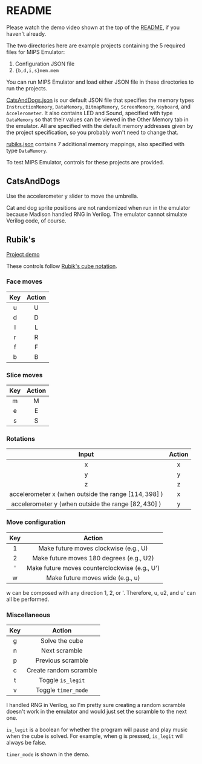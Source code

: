 # README

Please watch the demo video shown at the top of the [README](https://github.com/madiali/mips-emulator), if you haven't already.

The two directories here are example projects containing the 5 required files for MIPS Emulator:

1. Configuration JSON file
2. `{b,d,i,s}mem.mem`

You can run MIPS Emulator and load either JSON file in these directories to run the projects.

[CatsAndDogs.json](CatsAndDogs/CatsAndDogs.json) is our default JSON file that specifies the memory types `InstructionMemory`, `DataMemory`, `BitmapMemory`, `ScreenMemory`, `Keyboard`, and `Accelerometer`. It also contains LED and Sound, specified with type `DataMemory` so that their values can be viewed in the Other Memory tab in the emulator. All are specified with the default memory addresses given by the project specification, so you probably won't need to change that.

[rubiks.json](Rubik's/rubiks.json) contains 7 additional memory mappings, also specified with type `DataMemory`.

To test MIPS Emulator, controls for these projects are provided.

## CatsAndDogs

Use the accelerometer y slider to move the umbrella.

Cat and dog sprite positions are not randomized when run in the emulator because Madison handled RNG in Verilog. The emulator cannot simulate Verilog code, of course.

## Rubik's

[Project demo](https://youtu.be/CWI60TmpJHM)

These controls follow [Rubik's cube notation](https://youtu.be/24eHm4ri8WM).

### Face moves

|  Key  | Action |
| :---: | :----: |
|   u   |   U    |
|   d   |   D    |
|   l   |   L    |
|   r   |   R    |
|   f   |   F    |
|   b   |   B    |

### Slice moves

|  Key  | Action |
| :---: | :----: |
|   m   |   M    |
|   e   |   E    |
|   s   |   S    |

### Rotations

|                         Input                         | Action |
| :---------------------------------------------------: | :----: |
|                           x                           |   x    |
|                           y                           |   y    |
|                           z                           |   z    |
| accelerometer x (when outside the range $[114,398]$ ) |   x    |
| accelerometer y (when outside the range $[82,430]$ )  |   y    |

### Move configuration

|  Key  |                    Action                     |
| :---: | :-------------------------------------------: |
|   1   |     Make future moves clockwise (e.g., U)     |
|   2   |   Make future moves 180 degrees (e.g., U2)    |
|   '   | Make future moves counterclockwise (e.g., U') |
|   w   |       Make future moves wide (e.g., u)        |

w can be composed with any direction 1, 2, or '. Therefore, u, u2, and u' can all be performed.

### Miscellaneous

|  Key  |         Action         |
| :---: | :--------------------: |
|   g   |     Solve the cube     |
|   n   |     Next scramble      |
|   p   |   Previous scramble    |
|   c   | Create random scramble |
|   t   |   Toggle `is_legit`    |
|   v   |  Toggle `timer_mode`   |

I handled RNG in Verilog, so I'm pretty sure creating a random scramble doesn't work in the emulator and would just set the scramble to the next one.

`is_legit` is a boolean for whether the program will pause and play music when the cube is solved. For example, when g is pressed, `is_legit` will always be false.

`timer_mode` is shown in the demo.
